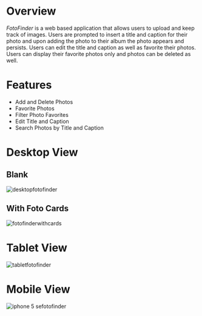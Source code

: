 # Overview 

*FotoFinder* is a web based application that allows users to upload and keep track of images. Users are prompted to insert a title 
and caption for their photo and upon adding the photo to their album the photo appears and persists. Users can edit the
title and caption as well as favorite their photos. Users can display their favorite photos only and photos can be deleted as well. 

# Features
* Add and Delete Photos
* Favorite Photos
* Filter Photo Favorites
* Edit Title and Caption
* Search Photos by Title and Caption

# Desktop View
## Blank
![desktopfotofinder](https://user-images.githubusercontent.com/42000931/53457044-f8759a80-39ed-11e9-8d43-7644806a0c56.png)

## With Foto Cards
![fotofinderwithcards](https://user-images.githubusercontent.com/42000931/53998917-c7d4e580-40fe-11e9-9db6-78cdcbd8a994.png)

# Tablet View
![tabletfotofinder](https://user-images.githubusercontent.com/42000931/53457048-fe6b7b80-39ed-11e9-8309-68cb57f0eb76.png)

# Mobile View
![iphone 5 sefotofinder](https://user-images.githubusercontent.com/42000931/53457050-ff041200-39ed-11e9-9ee9-f7d627ba8a61.png)
